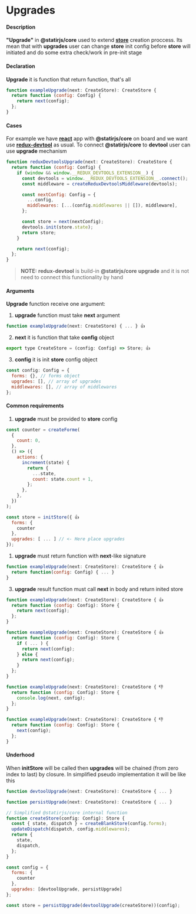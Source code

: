 # Upgrades

#### Description

**"Upgrade"** in **@statirjs/core** used to extend [**store**](/content/core/store.md) creation proccess. Its mean that with **upgrades** user can change **store** init config before **store** will initiated and do some extra check/work in pre-init stage

#### Declaration

**Upgrade** it is function that return function, that's all

```js
function exampleUpgrade(next: CreateStore): CreateStore {
  return function (config: Config) {
    return next(config);
  };
}
```

#### Cases

For example we have [**react**](https://reactjs.org/) app with **@statirjs/core** on board and we want use [**redux-devtool**](https://github.com/reduxjs/redux-devtools) as usual. To connect **@statirjs/core** to **devtool** user can use **upgrade** mechanism

```js
function reduxDevtoolsUpgrade(next: CreateStore): CreateStore {
  return function (config: Config) {
    if (window && window.__REDUX_DEVTOOLS_EXTENSION__) {
      const devtools = window.__REDUX_DEVTOOLS_EXTENSION__.connect();
      const middleware = createReduxDevtoolsMiddleware(devtools);

      const nextConfig: Config = {
        ...config,
        middlewares: [...(config.middlewares || []), middleware],
      };

      const store = next(nextConfig);
      devtools.init(store.state);
      return store;
    }

    return next(config);
  };
}
```

> **NOTE:** **redux-devtool** is build-in **@statirjs/core** **upgrade** and it is not need to connect this functionality by hand

#### Arguments

**Upgrade** function receive one argument:

1. **upgrade** function must take **next** argument

```js
function exampleUpgrade(next: CreateStore) { ... } 👍
```

2. **next** it is function that take **config** object

```js
export type CreateStore = (config: Config) => Store; 👍
```

3. **config** it is init **store** config object

```js
const config: Config = {
  forms: {}, // forms object
  upgrades: [], // array of upgrades
  middlewares: [], // array of middlewares
};
```

#### Common requirements

1. **upgrade** must be provided to **store** config

```js
const counter = createForme(
  {
    count: 0,
  },
  () => ({
    actions: {
      increment(state) {
        return {
          ...state,
          count: state.count + 1,
        };
      },
    },
  })
);

const store = initStore({ 👍
  forms: {
    counter
  },
  upgrades: [ ... ] // <- Here place upgrades
});
```

1. **upgrade** must return function with **next**-like signature

```js
function exampleUpgrade(next: CreateStore): CreateStore { 👍
  return function(config: Config) { ... }
}
```

3. **upgrade** result function must call **next** in body and return inited store

```js
function exampleUpgrade(next: CreateStore): CreateStore { 👍
  return function (config: Config): Store {
    return next(config);
  };
}

function exampleUpgrade(next: CreateStore): CreateStore { 👍
  return function (config: Config): Store {
    if ( ... ) {
      return next(config);
    } else {
      return next(config);
    }
  };
}

function exampleUpgrade(next: CreateStore): CreateStore { 👎
  return function (config: Config): Store {
    console.log(next, config);
  };
}

function exampleUpgrade(next: CreateStore): CreateStore { 👎
  return function (config: Config): Store {
    next(config);
  };
}
```

#### Underhood

When **initStore** will be called then **upgrades** will be chained (from zero index to last) by closure. In simplified pseudo implementation it will be like this

```js
function devtoolUpgrade(next: CreateStore): CreateStore { ... }

function persistUpgrade(next: CreateStore): CreateStore { ... }

// Simplified @statirjs/core internal function
function createStore(config: Config): Store {
  const { state, dispatch } = createBlankStore(config.forms);
  updateDispatch(dispatch, config.middlewares);
  return {
    state,
    dispatch,
  };
}

const config = {
  forms: {
    counter
  },
  upgrades: [devtoolUpgrade, persistUpgrade]
};

const store = persistUpgrade(devtoolUpgrade(createStore))(config);
```

